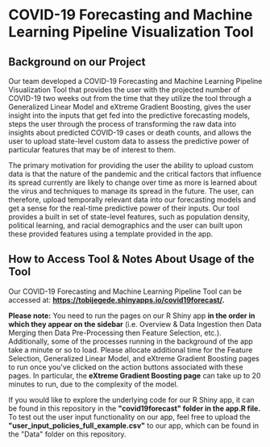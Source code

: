 # COVID-19 Forecasting and Machine Learning Pipeline Visualization Tool

## Background on our Project
Our team developed a COVID-19 Forecasting and Machine Learning Pipeline Visualization Tool that provides the user with the projected number of COVID-19 two weeks out from the time that they utilize the tool through a Generalized Linear Model and eXtreme Gradient Boosting, gives the user insight into the inputs that get fed into the predictive forecasting models, steps the user through the process of transforming the raw data into insights about predicted COVID-19 cases or death counts, and allows the user to upload state-level custom data to assess the predictive power of particular features that may be of interest to them. 

The primary motivation for providing the user the ability to upload custom data is that the nature of the pandemic and the critical factors that influence its spread currently are likely to change over time as more is learned about the virus and techniques to manage its spread in the future. The user, can therefore, upload temporally relevant data into our forecasting models and get a sense for the real-time predictive power of their inputs. Our tool provides a built in set of state-level features, such as population density, political learning, and racial demographics and the user can built upon these provided features using a template provided in the app.


## How to Access Tool & Notes About Usage of the Tool

Our COVID-19 Forecasting and Machine Learning Pipeline Tool can be accessed at: **https://tobijegede.shinyapps.io/covid19forecast/.**


**Please note:** You need to run the pages on our R Shiny app **in the order in which they appear on the sidebar** (i.e. Overview & Data Ingestion then Data Merging then Data Pre-Processing then Feature Selection, etc.). Additionally, some of the processes running in the background of the app take a minute or so to load. Please allocate additional time for the Feature Selection, Generalized Linear Model, and eXtreme Gradient Boosting pages to run once you've clicked on the action buttons associated with these pages. In particular, the **eXtreme Gradient Boosting page** can take up to 20 minutes to run, due to the complexity of the model.

If you would like to explore the underlying code for our R Shiny app, it can be found in this repository in the **"covid19forecast" folder in the app.R file.** To test out the user input functionality on our app, feel free to upload the **"user_input_policies_full_example.csv"** to our app, which can be found in the "Data" folder on this repository.
